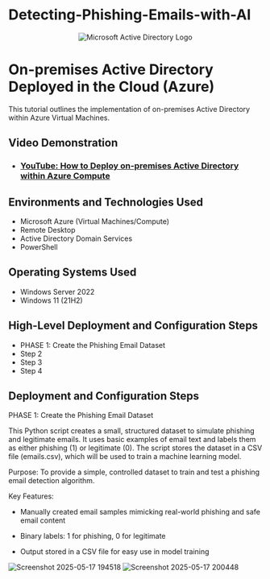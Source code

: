 # Detecting-Phishing-Emails-with-AI
<p align="center">
<img src="https://i.imgur.com/pU5A58S.png" alt="Microsoft Active Directory Logo"/>
</p>

<h1>On-premises Active Directory Deployed in the Cloud (Azure)</h1>
This tutorial outlines the implementation of on-premises Active Directory within Azure Virtual Machines.<br />


<h2>Video Demonstration</h2>

- ### [YouTube: How to Deploy on-premises Active Directory within Azure Compute](https://www.youtube.com)

<h2>Environments and Technologies Used</h2>

- Microsoft Azure (Virtual Machines/Compute)
- Remote Desktop
- Active Directory Domain Services
- PowerShell

<h2>Operating Systems Used </h2>

- Windows Server 2022
- Windows 11 (21H2)

<h2>High-Level Deployment and Configuration Steps</h2>

- PHASE 1: Create the Phishing Email Dataset
- Step 2
- Step 3
- Step 4

<h2>Deployment and Configuration Steps</h2>

PHASE 1: Create the Phishing Email Dataset

This Python script creates a small, structured dataset to simulate phishing and legitimate emails. It uses basic examples of email text and labels them as either phishing (1) or legitimate (0). The script stores the dataset in a CSV file (emails.csv), which will be used to train a machine learning model.

Purpose:
To provide a simple, controlled dataset to train and test a phishing email detection algorithm.

Key Features:

- Manually created email samples mimicking real-world phishing and safe email content

- Binary labels: 1 for phishing, 0 for legitimate

- Output stored in a CSV file for easy use in model training

![Screenshot 2025-05-17 194518](https://github.com/user-attachments/assets/a757e384-f178-46c9-b44e-1d98f06e8898)
![Screenshot 2025-05-17 200448](https://github.com/user-attachments/assets/0131e4aa-a585-4cc9-98c6-7ca1ff5b09c9)

